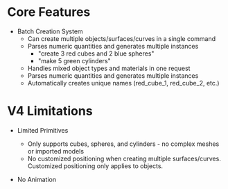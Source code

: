 # Core Features

- Batch Creation System
    - Can create multiple objects/surfaces/curves in a single command
    - Parses numeric quantities and generates multiple instances
        - "create 3 red cubes and 2 blue spheres"
        - "make 5 green cylinders"
    - Handles mixed object types and materials in one request
    - Parses numeric quantities and generates multiple instances
    - Automatically creates unique names (red_cube_1, red_cube_2, etc.)

# V4 Limitations

- Limited Primitives
    - Only supports cubes, spheres, and cylinders - no complex meshes or imported models
    - No customized positioning when creating multiple surfaces/curves. Customized positioning only applies to objects. 
    
- No Animation